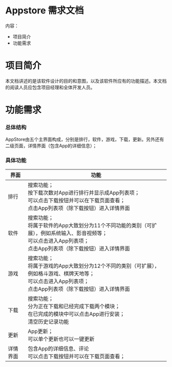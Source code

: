 # Appstore 需求文档

内容：
- 项目简介
- 功能需求

# 项目简介

  本文档讲述的是该软件设计的目的和意图，以及该软件所应有的功能描述。本文档的阅读人员应包含项目经理和全体开发人员。
  
# 功能需求
### 总体结构

AppStore由五个主界面构成，分别是排行，软件，游戏，下载，更新。另外还有二级页面，详情界面（包含App的详细信息）；
 
### 具体功能

|界面|功能|
|---|---|
|排行|搜索功能；<br />按下载次数对App进行排行并显示成App列表项；<br />可以点击下载按钮并可以在下载页面查看；<br />点击App列表项（除下载按钮）进入详情界面|
|软件|搜索功能；<br />将属于软件的App大致划分为11个不同功能的类别（可扩展），例如系统输入、影音视频等；<br />可以点击进入App列表项；<br />点击App列表项（除下载按钮）进入详情界面|
|游戏|搜索功能；<br />将属于游戏的App大致划分为12个不同的类别（可扩展），例如格斗游戏、棋牌天地等；<br />可以点击进入App列表项；<br />点击App列表项（除下载按钮）进入详情界面|
|下载|搜索功能；<br />分为正在下载和已经完成下载两个模块；<br />在已完成的模块中可以点击App进行安装；<br />清空历史记录功能|
|更新|App更新；<br />可以单个更新也可以一键更新|
|详情界面|包含App的详细信息、评论<br />可以点击下载按钮并可以在下载页面查看；|
